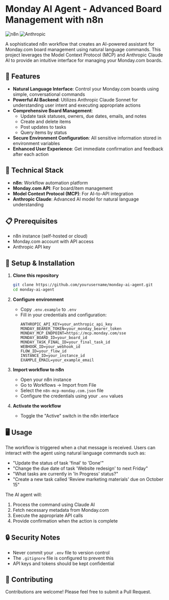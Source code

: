 # Monday AI Agent - Advanced Board Management with n8n

![n8n](https://img.shields.io/badge/n8n-Workflow-orange)
![Anthropic](https://img.shields.io/badge/AI-Claude_Sonnet-purple)

A sophisticated n8n workflow that creates an AI-powered assistant for Monday.com board management using natural language commands. This project leverages the Model Context Protocol (MCP) and Anthropic Claude AI to provide an intuitive interface for managing your Monday.com boards.

## 🌟 Features

- **Natural Language Interface**: Control your Monday.com boards using simple, conversational commands
- **Powerful AI Backend**: Utilizes Anthropic Claude Sonnet for understanding user intent and executing appropriate actions
- **Comprehensive Board Management**: 
  - Update task statuses, owners, due dates, emails, and notes
  - Create and delete items
  - Post updates to tasks
  - Query items by status
- **Secure Environment Configuration**: All sensitive information stored in environment variables
- **Enhanced User Experience**: Get immediate confirmation and feedback after each action

## 🔧 Technical Stack

- **n8n**: Workflow automation platform
- **Monday.com API**: For board/item management
- **Model Context Protocol (MCP)**: For AI-to-API integration
- **Anthropic Claude**: Advanced AI model for natural language understanding

## 📋 Prerequisites

- n8n instance (self-hosted or cloud)
- Monday.com account with API access
- Anthropic API key

## 🚀 Setup & Installation

1. **Clone this repository**
   ```bash
   git clone https://github.com/yourusername/monday-ai-agent.git
   cd monday-ai-agent
   ```

2. **Configure environment**
   - Copy `.env.example` to `.env`
   - Fill in your credentials and configuration:
     ```
     ANTHROPIC_API_KEY=your_anthropic_api_key
     MONDAY_BEARER_TOKEN=your_monday_bearer_token
     MONDAY_MCP_ENDPOINT=https://mcp.monday.com/sse
     MONDAY_BOARD_ID=your_board_id
     MONDAY_TASK_FINAL_ID=your_final_task_id
     WEBHOOK_ID=your_webhook_id
     FLOW_ID=your_flow_id
     INSTANCE_ID=your_instance_id
     EXAMPLE_EMAIL=your_example_email
     ```

3. **Import workflow to n8n**
   - Open your n8n instance
   - Go to Workflows → Import from File
   - Select the `n8n-mcp-monday.com.json` file
   - Configure the credentials using your `.env` values

4. **Activate the workflow**
   - Toggle the "Active" switch in the n8n interface

## 🖥️ Usage

The workflow is triggered when a chat message is received. Users can interact with the agent using natural language commands such as:

- "Update the status of task 'final' to 'Done'"
- "Change the due date of task 'Website redesign' to next Friday"
- "What tasks are currently in 'In Progress' status?"
- "Create a new task called 'Review marketing materials' due on October 15"

The AI agent will:
1. Process the command using Claude AI
2. Fetch necessary metadata from Monday.com
3. Execute the appropriate API calls
4. Provide confirmation when the action is complete

## 🔒 Security Notes

- Never commit your `.env` file to version control
- The `.gitignore` file is configured to prevent this
- API keys and tokens should be kept confidential

## 🤝 Contributing

Contributions are welcome! Please feel free to submit a Pull Request.